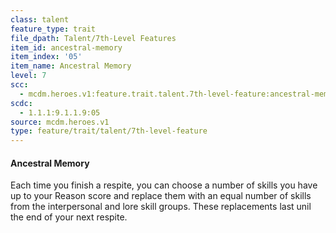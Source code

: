 ```yaml
---
class: talent
feature_type: trait
file_dpath: Talent/7th-Level Features
item_id: ancestral-memory
item_index: '05'
item_name: Ancestral Memory
level: 7
scc:
  - mcdm.heroes.v1:feature.trait.talent.7th-level-feature:ancestral-memory
scdc:
  - 1.1.1:9.1.1.9:05
source: mcdm.heroes.v1
type: feature/trait/talent/7th-level-feature
---
```


#### Ancestral Memory

Each time you finish a respite, you can choose a number of skills you have up to your Reason score and replace them with an equal number of skills from the interpersonal and lore skill groups. These replacements last unil the end of your next respite.
